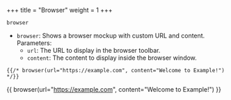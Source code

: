 +++
title = "Browser"
weight = 1
+++

`browser`

- `browser`: Shows a browser mockup with custom URL and content.  
  Parameters:  
  - `url`: The URL to display in the browser toolbar.  
  - `content`: The content to display inside the browser window.

```jinja
{{/* browser(url="https://example.com", content="Welcome to Example!") */}}
```

{{ browser(url="https://example.com", content="Welcome to Example!") }}

